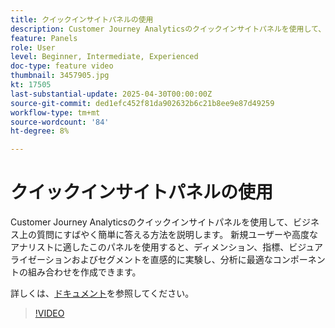 ```yaml
---
title: クイックインサイトパネルの使用
description: Customer Journey Analyticsのクイックインサイトパネルを使用して、ビジネス上の質問にすばやく簡単に答える方法を説明します。
feature: Panels
role: User
level: Beginner, Intermediate, Experienced
doc-type: feature video
thumbnail: 3457905.jpg
kt: 17505
last-substantial-update: 2025-04-30T00:00:00Z
source-git-commit: ded1efc452f81da902632b6c21b8ee9e87d49259
workflow-type: tm+mt
source-wordcount: '84'
ht-degree: 8%

---
```



# クイックインサイトパネルの使用

Customer Journey Analyticsのクイックインサイトパネルを使用して、ビジネス上の質問にすばやく簡単に答える方法を説明します。 新規ユーザーや高度なアナリストに適したこのパネルを使用すると、ディメンション、指標、ビジュアライゼーションおよびセグメントを直感的に実験し、分析に最適なコンポーネントの組み合わせを作成できます。

詳しくは、[ドキュメント](https://experienceleague.adobe.com/en/docs/analytics-platform/using/cja-workspace/panels/quickinsight)を参照してください。

>[!VIDEO](https://video.tv.adobe.com/v/3457905/?learn=on)
